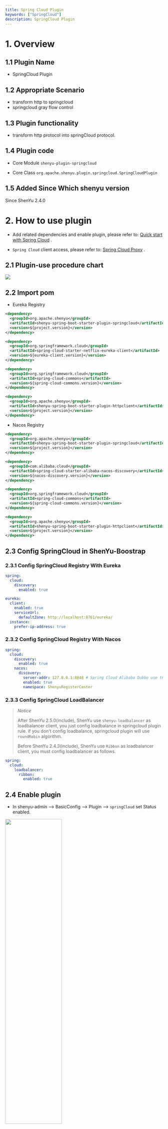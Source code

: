 ```yaml
---
title: Spring Cloud Plugin
keywords: ["SpringCloud"]
description: SpringCloud Plugin
---
```


# 1. Overview

## 1.1 Plugin Name

* SpringCloud Plugin

## 1.2 Appropriate Scenario

* transform http to springcloud
* springcloud gray flow control

## 1.3 Plugin functionality

* transform http protocol into springCloud protocol.

## 1.4 Plugin code

* Core Module `shenyu-plugin-springcloud`

* Core Class `org.apache.shenyu.plugin.springcloud.SpringCloudPlugin`

## 1.5 Added Since Which shenyu version

Since ShenYu 2.4.0

# 2. How to use plugin

* Add related dependencies and enable plugin, please refer to: [Quick start with Spring Cloud](../../quick-start/quick-start-springcloud) .

* `Spring Cloud` client access, please refer to: [Spring Cloud Proxy](../../user-guide/proxy/spring-cloud-proxy.md) .

## 2.1 Plugin-use procedure chart

![](/img/shenyu/plugin/plugin_use_en.jpg)

## 2.2 Import pom

* Eureka Registry

```xml
<dependency>
  <groupId>org.apache.shenyu</groupId>
  <artifactId>shenyu-spring-boot-starter-plugin-springcloud</artifactId>
  <version>${project.version}</version>
</dependency>

<dependency>
  <groupId>org.springframework.cloud</groupId>
  <artifactId>spring-cloud-starter-netflix-eureka-client</artifactId>
  <version>${eureka-client.version}</version>
</dependency>

<dependency>
  <groupId>org.springframework.cloud</groupId>
  <artifactId>spring-cloud-commons</artifactId>
  <version>${spring-cloud-commons.version}</version>
</dependency>

<dependency>
  <groupId>org.apache.shenyu</groupId>
  <artifactId>shenyu-spring-boot-starter-plugin-httpclient</artifactId>
  <version>${project.version}</version>
</dependency>
```

* Nacos Registry

```xml
<dependency>
  <groupId>org.apache.shenyu</groupId>
  <artifactId>shenyu-spring-boot-starter-plugin-springcloud</artifactId>
  <version>${project.version}</version>
</dependency>

<dependency>
  <groupId>com.alibaba.cloud</groupId>
  <artifactId>spring-cloud-starter-alibaba-nacos-discovery</artifactId>
  <version>${nacos-discovery.version}</version>
</dependency>

<dependency>
  <groupId>org.springframework.cloud</groupId>
  <artifactId>spring-cloud-commons</artifactId>
  <version>${spring-cloud-commons.version}</version>
</dependency>

<dependency>
  <groupId>org.apache.shenyu</groupId>
  <artifactId>shenyu-spring-boot-starter-plugin-httpclient</artifactId>
  <version>${project.version}</version>
</dependency>
```

## 2.3 Config SpringCloud in ShenYu-Boostrap

### 2.3.1 Config SpringCloud Registry With Eureka

```yaml
spring:
  cloud:
    discovery:
      enabled: true

eureka:
  client:
    enabled: true
    serviceUrl:
      defaultZone: http://localhost:8761/eureka/
  instance:
    prefer-ip-address: true
```

### 2.3.2 Config SpringCloud Registry With Nacos

```yaml
spring:
  cloud:
    discovery:
      enabled: true
    nacos:
      discovery:
        server-addr: 127.0.0.1:8848 # Spring Cloud Alibaba Dubbo use this.
        enabled: true
        namespace: ShenyuRegisterCenter
```

### 2.3.3 Config SpringCloud LoadBalancer

> *Notice*
> 
> After ShenYu 2.5.0(include), ShenYu use `shenyu-loadbalancer` as loadbalancer client, you just config loadbalance in springcloud plugin rule.
> if you don't config loadbalance, springcloud plugin will use `roundRobin` algorithm.
> 
> Before ShenYu 2.4.3(include), ShenYu use `Ribbon` as loadbalancer client, you must config loadbalancer as follows.

```yaml
spring:
  cloud:
    loadbalancer:
      ribbon:
        enabled: true
```

## 2.4 Enable plugin

- In shenyu-admin --> BasicConfig --> Plugin --> `springCloud` set Status enabled.

<img src="/img/shenyu/quick-start/springcloud/springcloud_open_en.png" width="60%" height="50%" />

## 2.5 Config plugin

### 2.5.1 Plugin config

* you must config springcloud registry and set springcloud plugin enabled.

### 2.5.2 Selector And Gray Config

![](/img/shenyu/plugin/springcloud/selector_en_2.png)

* Gray routing

if you want to user gray route in springCloud-plugin, you can click the `gray` button.

![](/img/shenyu/plugin/springcloud/gray_en_2.png)

* Gray level publishing can customize and control the traffic proportion of new version applications when publishing new version applications, gradually complete the full launch of new version applications, maximize the business risk caused by new version publishing, reduce the impact surface caused by faults, and support rapid roll back.

when the gray is open,Gateway load balancing will select one node from the current node list for routing and you can modify node weights to change the weight of nodes in the load balancing algorithm.

<img src="/img/shenyu/plugin/springcloud/gray.png" width="80%" height="80%" />

It should be noted that,if your business instance not use the client jar of `shenyu-client-springcloud`, You should add gray node information manually on this selector page.

* `serviceId`: your springcloud service id

* `gray`：enable gray routing.

  * `protocol`: protocol default is 'http://'.

  * `upstreamUrl`: the server instance host, ip:port.

  * `weight`: the server instance and participate in load balancing calculation.

  * `status`: true: the server is available，false: the server is unavailable.

  * `timestamp`: the server's start time.

  * `warmup`: the server's warm up time and and participate in load balancing calculation.
  
### 2.5.3 Rule Config

Rule Handler, the `handle` field, can be performed by the gateway after the final matching of traffic. For more information, please refer to [Plugin handle management](../../user-guide/admin-usage/plugin-handle-explanation) in Plugin Config.

* use `shenyu-client-springcloud` rule config

![](/img/shenyu/plugin/springcloud/rule_en_2.png)

* details：

  * `timeout`：set time out.
  * `loadbalance`：loadbalance algorithm,there are three options: `roundRobin`,`random`,`hash`

* not use `shenyu-client-springcloud` rule config

![](/img/shenyu/plugin/springcloud/rule_en.png)

* details：

  * `path`：request path.
  * `timeout`：set time out.

### 2.5.4 SpringCloud ServiceInstance Cache Config

you can config springcloud serviceInstance cache in `shenyu-bootstrap.yml` as follows.

```yaml
shenyu:
  springCloudCache:
    enabled: false
```

this config will help you get serviceInstance from springcloud registry every heartbeat time(listen to spring cloud heartbeat event)

* when you use nacos or eureka as registry, you can config springcloud serviceInstance cache to `false`.  
* when you use zookeeper or consul as registry, you can config springcloud serviceInstance cache to `true`.

## 2.6 Examples

### 2.6.1 Use ShenYu Request SpringCloud Service

#### 2.6.1.1 Preparation

- Start `Eureka` or `Nacos` Registry, if you use eureka, start `shenyu-examples-eureka` in `shenyu-example`
- Start `ShenYu Admin` application
- Start `shenyu-examples-springcloud`

#### 2.6.1.2 Plugin Config

- In shenyu-admin --> BasicConfig --> Plugin --> `springCloud` set Status enabled.

- Config SpringCloud Registry in `ShenYu Bootstrap`, please read [2.3 Config SpringCloud in ShenYu-Boostrap](#2.3 Config SpringCloud in ShenYu-Boostrap)

#### 2.6.1.3 Selector Config

![](/img/shenyu/plugin/springcloud/selector_en_2.png)

if your want to use gray flow and the gray flow have registered to `ShenyYu`, you must config gray upstream as follows.

![](/img/shenyu/plugin/springcloud/gray_en_2.png)

#### 2.6.1.4 Rule Config

if you use `shenyu-client-springcloud` register service to `ShenYu`, you don't config rule, if you want to change rule config,
please read [2.5.3 Rule Config](#2.5.3 Rule Config)

#### 2.6.1.5 Request SpringCloud Service and Check Result

![](/img/shenyu/plugin/springcloud/springcloud-request.png)

### 2.6.2 Use ShenYu Request Unregistered SpringCloud Service

#### 2.6.2.1 Preparation

- Start `Eureka` or `Nacos` Registry, if you use eureka, start `shenyu-examples-eureka` in `shenyu-example`
- Start `ShenYu Admin` application
- Start `shenyu-examples-springcloud`

#### 2.6.2.2 Plugin Config

- In shenyu-admin --> BasicConfig --> Plugin --> `springCloud` set Status enabled.

- Config SpringCloud Registry in `ShenYu Bootstrap`, please read [2.3 Config SpringCloud in ShenYu-Boostrap](#2.3 Config SpringCloud in ShenYu-Boostrap)

#### 2.6.2.3 Selector Config

![](/img/shenyu/plugin/springcloud/selector_en_2.png)

if your want to use gray flow and the gray flow unregister to `ShenyYu`, you must config gray upstream as follows.

![](/img/shenyu/plugin/springcloud/gray_en_2.png)

#### 2.6.2.4 Rule Config

![](/img/shenyu/plugin/springcloud/rule_en.png)

you must config `path` in rule config, `path` is your service uri, for example: `/springcloud/new/feature/gateway/not`,
`timeout` is your service allow timeout.

#### 2.6.2.5 Access Unregistered Services Through Configuration

##### 2.6.2.5.1 use the field `rpc_type` in http request header

```
### shengyu getway proxy not support
POST http://localhost:9195/springcloud/new/feature/gateway/not
Accept: application/json
Content-Type: application/json
rpc_type: springCloud
```

##### 2.6.2.5.2 add meta_data in ShenYu Admin

![](/img/shenyu/plugin/springcloud/springcloud_metadata_en.png)

#### 2.6.2.6 Request SpringCloud Service and Check Result

![](/img/shenyu/plugin/springcloud/springcloud-request-unregistered.png)

# 3. How to disable plugin

- In `shenyu-admin` --> BasicConfig --> Plugin --> `springCloud` set Status disable.
